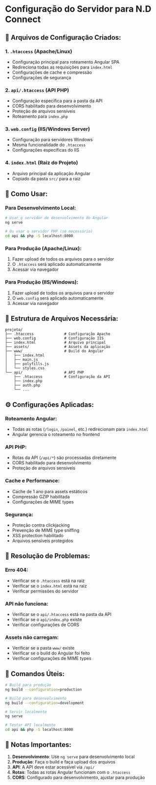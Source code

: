 # Configuração do Servidor para N.D Connect

## 🚀 **Arquivos de Configuração Criados:**

### 1. **`.htaccess` (Apache/Linux)**
- Configuração principal para roteamento Angular SPA
- Redireciona todas as requisições para `index.html`
- Configurações de cache e compressão
- Configurações de segurança

### 2. **`api/.htaccess` (API PHP)**
- Configuração específica para a pasta da API
- CORS habilitado para desenvolvimento
- Proteção de arquivos sensíveis
- Roteamento para `index.php`

### 3. **`web.config` (IIS/Windows Server)**
- Configuração para servidores Windows
- Mesma funcionalidade do `.htaccess`
- Configurações específicas do IIS

### 4. **`index.html` (Raiz do Projeto)**
- Arquivo principal da aplicação Angular
- Copiado da pasta `src/` para a raiz

## 🔧 **Como Usar:**

### **Para Desenvolvimento Local:**
```bash
# Usar o servidor de desenvolvimento do Angular
ng serve

# Ou usar o servidor PHP (se necessário)
cd api && php -S localhost:8000
```

### **Para Produção (Apache/Linux):**
1. Fazer upload de todos os arquivos para o servidor
2. O `.htaccess` será aplicado automaticamente
3. Acessar via navegador

### **Para Produção (IIS/Windows):**
1. Fazer upload de todos os arquivos para o servidor
2. O `web.config` será aplicado automaticamente
3. Acessar via navegador

## 📁 **Estrutura de Arquivos Necessária:**

```
projeto/
├── .htaccess              # Configuração Apache
├── web.config             # Configuração IIS
├── index.html             # Arquivo principal
├── assets/                # Assets da aplicação
├── www/                   # Build do Angular
│   ├── index.html
│   ├── main.js
│   ├── polyfills.js
│   └── styles.css
└── api/                   # API PHP
    ├── .htaccess          # Configuração da API
    ├── index.php
    ├── auth.php
    └── ...
```

## ⚙️ **Configurações Aplicadas:**

### **Roteamento Angular:**
- Todas as rotas (`/login`, `/painel`, etc.) redirecionam para `index.html`
- Angular gerencia o roteamento no frontend

### **API PHP:**
- Rotas da API (`/api/*`) são processadas diretamente
- CORS habilitado para desenvolvimento
- Proteção de arquivos sensíveis

### **Cache e Performance:**
- Cache de 1 ano para assets estáticos
- Compressão GZIP habilitada
- Configurações de MIME types

### **Segurança:**
- Proteção contra clickjacking
- Prevenção de MIME type sniffing
- XSS protection habilitado
- Arquivos sensíveis protegidos

## 🐛 **Resolução de Problemas:**

### **Erro 404:**
- Verificar se o `.htaccess` está na raiz
- Verificar se o `index.html` está na raiz
- Verificar permissões do servidor

### **API não funciona:**
- Verificar se o `api/.htaccess` está na pasta da API
- Verificar se o `api/index.php` existe
- Verificar configurações de CORS

### **Assets não carregam:**
- Verificar se a pasta `www/` existe
- Verificar se o build do Angular foi feito
- Verificar configurações de MIME types

## 🔄 **Comandos Úteis:**

```bash
# Build para produção
ng build --configuration=production

# Build para desenvolvimento
ng build --configuration=development

# Servir localmente
ng serve

# Testar API localmente
cd api && php -S localhost:8000
```

## 📝 **Notas Importantes:**

1. **Desenvolvimento**: Use `ng serve` para desenvolvimento local
2. **Produção**: Faça o build e faça upload dos arquivos
3. **API**: A API deve estar acessível via `/api/`
4. **Rotas**: Todas as rotas Angular funcionam com o `.htaccess`
5. **CORS**: Configurado para desenvolvimento, ajustar para produção
